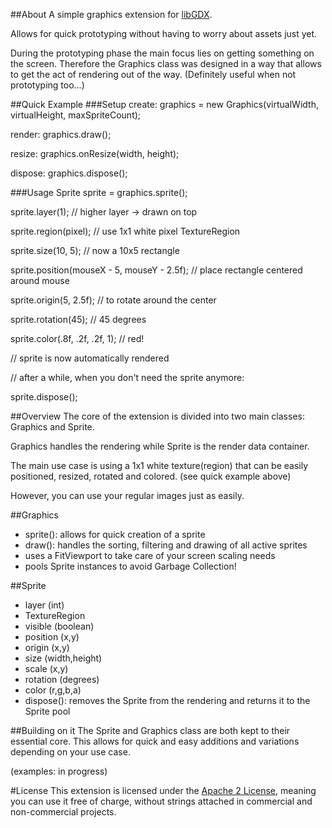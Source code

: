 ##About
A simple graphics extension for [libGDX](https://github.com/libGDX/libGDX).

Allows for quick prototyping without having to worry about assets just yet.

During the prototyping phase the main focus lies on getting something on the screen.
Therefore the Graphics class was designed in a way that allows to get the act of rendering
out of the way. (Definitely useful when not prototyping too...)

##Quick Example
###Setup
create: graphics = new Graphics(virtualWidth, virtualHeight, maxSpriteCount);

render: graphics.draw();

resize: graphics.onResize(width, height);

dispose: graphics.dispose();

###Usage
Sprite sprite = graphics.sprite();

sprite.layer(1); // higher layer -> drawn on top

sprite.region(pixel); // use 1x1 white pixel TextureRegion

sprite.size(10, 5); // now a 10x5 rectangle

sprite.position(mouseX - 5, mouseY - 2.5f); // place rectangle centered around mouse

sprite.origin(5, 2.5f); // to rotate around the center

sprite.rotation(45); // 45 degrees

sprite.color(.8f, .2f, .2f, 1); // red!

// sprite is now automatically rendered

// after a while, when you don't need the sprite anymore:

sprite.dispose();

##Overview
The core of the extension is divided into two main classes: Graphics and Sprite.

Graphics handles the rendering while Sprite is the render data container.

The main use case is using a 1x1 white texture(region) that can be easily positioned,
resized, rotated and colored. (see quick example above)

However, you can use your regular images just as easily.

##Graphics
- sprite(): allows for quick creation of a sprite
- draw(): handles the sorting, filtering and drawing of all active sprites
- uses a FitViewport to take care of your screen scaling needs
- pools Sprite instances to avoid Garbage Collection!

##Sprite
- layer (int)
- TextureRegion
- visible (boolean)
- position (x,y)
- origin (x,y)
- size (width,height)
- scale (x,y)
- rotation (degrees)
- color (r,g,b,a)
- dispose(): removes the Sprite from the rendering and returns it to the Sprite pool

##Building on it
The Sprite and Graphics class are both kept to their essential core.
This allows for quick and easy additions and variations depending on your use case.

(examples: in progress)

#License
This extension is licensed under the [Apache 2 License](http://www.apache.org/licenses/LICENSE-2.0.html), meaning you can use it free of charge, without strings attached in commercial and non-commercial projects.